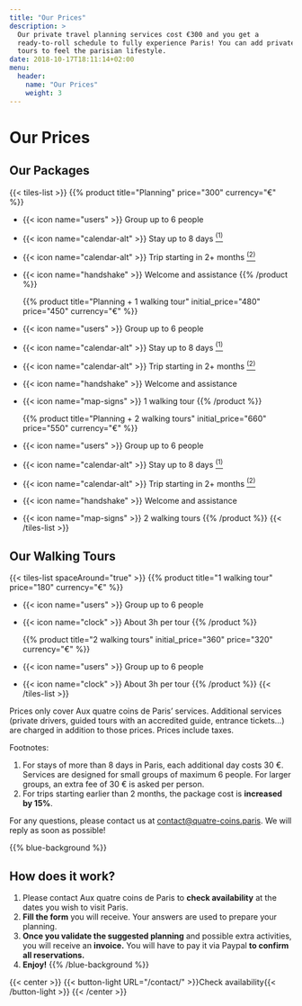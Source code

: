 ```yaml
---
title: "Our Prices"
description: >
  Our private travel planning services cost €300 and you get a
  ready-to-roll schedule to fully experience Paris! You can add private
  tours to feel the parisian lifestyle.
date: 2018-10-17T18:11:14+02:00
menu:
  header:
    name: "Our Prices"
    weight: 3
---
```


# Our Prices

## Our Packages

{{< tiles-list >}}
  {{% product title="Planning" price="300" currency="€" %}}
* {{< icon name="users" >}} Group up to 6 people
* {{< icon name="calendar-alt" >}} Stay up to 8 days <a href="#footnote-1"><sup class="footnote">(1)</sup></a>
* {{< icon name="calendar-alt" >}} Trip starting in 2+ months <a href="#footnote-2"><sup class="footnote">(2)</sup></a>
* {{< icon name="handshake" >}} Welcome and assistance
  {{% /product %}}

  {{% product title="Planning + 1 walking tour" initial_price="480" price="450" currency="€" %}}
* {{< icon name="users" >}} Group up to 6 people
* {{< icon name="calendar-alt" >}} Stay up to 8 days <a href="#footnote-1"><sup class="footnote">(1)</sup></a>
* {{< icon name="calendar-alt" >}} Trip starting in 2+ months <a href="#footnote-2"><sup class="footnote">(2)</sup></a>
* {{< icon name="handshake" >}} Welcome and assistance
* {{< icon name="map-signs" >}} 1 walking tour
  {{% /product %}}

  {{% product title="Planning + 2 walking tours" initial_price="660" price="550" currency="€" %}}
* {{< icon name="users" >}} Group up to 6 people
* {{< icon name="calendar-alt" >}} Stay up to 8 days <a href="#footnote-1"><sup class="footnote">(1)</sup></a>
* {{< icon name="calendar-alt" >}} Trip starting in 2+ months <a href="#footnote-2"><sup class="footnote">(2)</sup></a>
* {{< icon name="handshake" >}} Welcome and assistance
* {{< icon name="map-signs" >}} 2 walking tours
  {{% /product %}}
{{< /tiles-list >}}

## Our Walking Tours

{{< tiles-list spaceAround="true" >}}
  {{% product title="1 walking tour" price="180" currency="€" %}}
* {{< icon name="users" >}} Group up to 6 people
* {{< icon name="clock" >}} About 3h per tour
  {{% /product %}}

  {{% product title="2 walking tours" initial_price="360" price="320" currency="€" %}}
* {{< icon name="users" >}} Group up to 6 people
* {{< icon name="clock" >}} About 3h per tour
  {{% /product %}}
{{< /tiles-list >}}

Prices only cover Aux quatre coins de Paris’ services. Additional services (private drivers, guided tours with an accredited guide, entrance tickets…) are charged in addition to those prices. Prices include taxes.

Footnotes:

1. <a id="footnote-1" name="footnote-1"/>For stays of more than 8 days in Paris, each additional day costs 30 €. Services are designed for small groups of maximum 6 people. For larger groups, an extra fee of 30 € is asked per person.
2. <a id="footnote-2" name="footnote-2"/>For trips starting earlier than 2 months, the package cost is **increased by 15%**.

For any questions, please contact us at [contact@quatre-coins.paris](mailto:contact@quatre-coins.paris). We will reply as soon as possible!

{{% blue-background %}}
## How does it work?

1. Please contact Aux quatre coins de Paris to **check availability** at the dates you wish to visit Paris.
2. **Fill the form** you will receive. Your answers are used to prepare your planning.
3. **Once you validate the suggested planning** and possible extra activities, you will receive an **invoice.** You will have to pay it via Paypal **to confirm all reservations.**
4. **Enjoy!**
{{% /blue-background %}}

{{< center >}}
{{< button-light URL="/contact/" >}}Check availability{{< /button-light >}}
{{< /center >}}
